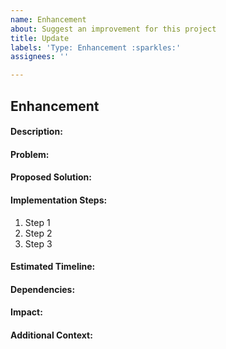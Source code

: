 ```yaml
---
name: Enhancement
about: Suggest an improvement for this project
title: Update
labels: 'Type: Enhancement :sparkles:'
assignees: ''

---
```


## Enhancement

#### Description:

<!-- Briefly describe the new sub-feature you want to add. -->

#### Problem:

<!-- What problem does this sub-feature solve or what user need does it fulfill? -->

#### Proposed Solution:

<!-- Describe how you plan to implement the new sub-feature. -->

#### Implementation Steps:

<!-- Break down the implementation into smaller, actionable steps. -->

1. Step 1
2. Step 2
3. Step 3

#### Estimated Timeline:

<!-- Provide a rough estimate of the amount of time it will take to implement the sub-feature. -->

#### Dependencies:

<!-- List any external or internal dependencies required to implement this sub-feature. -->

#### Impact:

<!-- Discuss how this sub-feature will impact existing functionality or the user experience. -->

#### Additional Context:

<!-- Provide any additional context or information related to this sub-feature. -->
